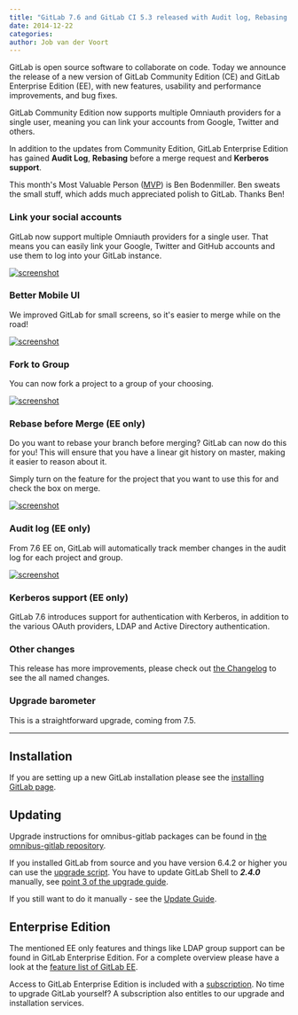 ```yaml
---
title: "GitLab 7.6 and GitLab CI 5.3 released with Audit log, Rebasing and more authentication options"
date: 2014-12-22
categories:
author: Job van der Voort
---
```


GitLab is open source software to collaborate on code.
Today we announce the release of a new version of GitLab Community Edition (CE) and GitLab Enterprise Edition (EE), with new features, usability and performance improvements, and bug fixes.

GitLab Community Edition now supports multiple Omniauth providers for a single user,
meaning you can link your accounts from Google, Twitter and others.

In addition to the updates from Community Edition, GitLab Enterprise Edition has gained **Audit Log**, **Rebasing** before a merge request and **Kerberos support**.

This month's Most Valuable Person ([MVP](https://about.gitlab.com/mvp/)) is Ben Bodenmiller. Ben sweats the small stuff, which adds much appreciated polish to GitLab. Thanks Ben!

<!--more-->

### Link your social accounts

GitLab now support multiple Omniauth providers for a single user. That means
you can easily link your Google, Twitter and GitHub accounts and use them
to log into your GitLab instance.

[![screenshot](/images/7_6/omniauth.png)](/images/7_6/omniauth.png)

### Better Mobile UI

We improved GitLab for small screens, so it's easier to merge while
on the road!

[![screenshot](/images/7_6/small.png)](/images/7_6/small.png)

### Fork to Group

You can now fork a project to a group of your choosing.

[![screenshot](/images/7_6/fork.png)](/images/7_6/fork.png)

### Rebase before Merge (EE only)

Do you want to rebase your branch before merging?
GitLab can now do this for you!
This will ensure that you have a linear git history on master, making it easier to reason about it.

Simply turn on the feature for the project that you want to use this for
and check the box on merge.

[![screenshot](/images/7_6/rebase.png)](/images/7_6/rebase.png)

### Audit log (EE only)

From 7.6 EE on, GitLab will automatically track member changes in the audit log for each project and group.

[![screenshot](/images/7_6/audit.png)](/images/7_6/audit.png)

### Kerberos support (EE only)

GitLab 7.6 introduces support for authentication with Kerberos, in addition
to the various OAuth providers, LDAP and Active Directory authentication.

### Other changes

This release has more improvements, please check out [the Changelog](https://gitlab.com/gitlab-org/gitlab-ce/blob/7-6-stable/CHANGELOG) to see the all named changes.


### Upgrade barometer

This is a straightforward upgrade, coming from 7.5.

- - -

## Installation

If you are setting up a new GitLab installation please see the [installing GitLab page](https://www.gitlab.com/installation/).

## Updating

Upgrade instructions for omnibus-gitlab packages can be found in [the omnibus-gitlab repository](https://gitlab.com/gitlab-org/omnibus-gitlab/blob/master/doc/update.md).

If you installed GitLab from source and you have version 6.4.2 or higher you can use the [upgrade script](https://gitlab.com/gitlab-org/gitlab-ce/blob/master/doc/update/upgrader.md).
You have to update GitLab Shell to ***2.4.0*** manually, see [point 3 of the upgrade guide](https://gitlab.com/gitlab-org/gitlab-ce/blob/master/doc/update/7.5-to-7.6.md#3-update-gitlab-shell-and-its-config).

If you still want to do it manually - see the [Update Guide](https://gitlab.com/gitlab-org/gitlab-ce/blob/master/doc/update/7.5-to-7.6.md).

## Enterprise Edition

The mentioned EE only features and things like LDAP group support can be found in GitLab Enterprise Edition.
For a complete overview please have a look at the [feature list of GitLab EE](http://www.gitlab.com/gitlab-ee/).

Access to GitLab Enterprise Edition is included with a [subscription](http://www.gitlab.com/pricing/).
No time to upgrade GitLab yourself?
A subscription also entitles to our upgrade and installation services.
